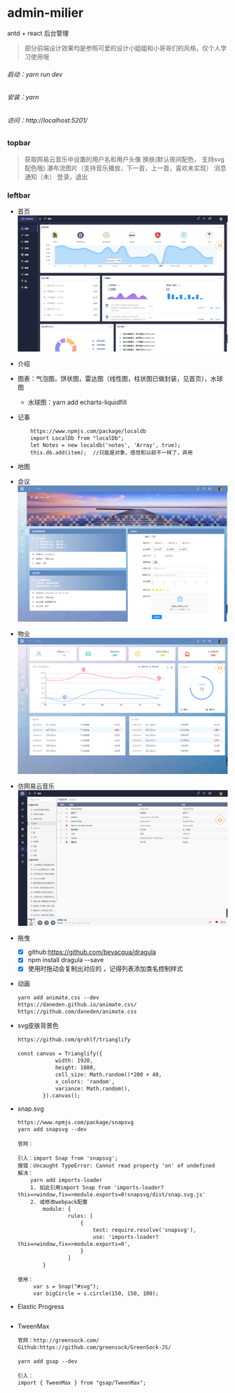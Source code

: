 # admin-milier
antd + react 后台管理

> 部分前端设计效果均是参照可爱的设计小姐姐和小哥哥们的风格，仅个人学习使用哦

###### 启动：yarn run dev
###### 安装：yarn
###### 访问：http://localhost:5201/

### topbar
> 获取网易云音乐中设置的用户名和用户头像
> 换肤(默认夜间配色， 支持svg配色哦)
> 瀑布流图片（支持音乐播放，下一首，上一首，喜欢未实现）
> 消息通知（未）
> 登录，退出

### leftbar
- 首页
![image](https://github.com/huiBuiling/admin-milier/blob/master/result_img/1.png)
- 介绍
- 图表：气泡图，饼状图，雷达图（线性图，柱状图已做封装，见首页），水球图
    - 水球图：yarn add echarts-liquidfill
    
- 记事

    ```
        https://www.npmjs.com/package/localdb
        import LocalDb from "localDb";
        let Notes = new localdb('notes', 'Array', true);
        this.db.add(item);  //只能是对象，感觉和以前不一样了，弃用
    ```

- 地图

- 会议
![image](https://github.com/huiBuiling/admin-milier/blob/master/result_img/2.png)

- 物业
![image](https://github.com/huiBuiling/admin-milier/blob/master/result_img/3.png)

- 仿网易云音乐   
![image](https://github.com/huiBuiling/admin-milier/blob/master/result_img/4.png)

- 拖曳
    - [x] github:https://github.com/bevacqua/dragula
    - [x] npm install dragula --save
    - [x] 使用时拖动会复制出对应的 ，记得列表添加类名控制样式

- 动画
    ```
    yarn add animate.css --dev
    https://daneden.github.io/animate.css/
    https://github.com/daneden/animate.css
    ```

- svg皮肤背景色
    ```
    https://github.com/qrohlf/trianglify
    
    const canvas = Trianglify({
                width: 1920,
                height: 1080,
                cell_size: Math.random()*200 + 40,
                x_colors: 'random',
                variance: Math.random(),
            }).canvas();
    ```

- snap.svg
    ```
    https://www.npmjs.com/package/snapsvg
    yarn add snapsvg --dev
    
    官网：
    
    引入：import Snap from 'snapsvg';
    报错：Uncaught TypeError: Cannot read property 'on' of undefined
    解决：
        yarn add imports-loader
        1. 如此引用import Snap from 'imports-loader?this=>window,fix=>module.exports=0!snapsvg/dist/snap.svg.js'
        2. 或修改webpack配置
            module: {
                    rules: [
                        {
                            test: require.resolve('snapsvg'),
                            use: 'imports-loader?this=>window,fix=>module.exports=0',
                        }
                    ]
            }
    
    使用：
         var s = Snap("#svg");
         var bigCircle = s.circle(150, 150, 100);
    ```

- Elastic Progress
    ```
    
    ```

- TweenMax
    ```
    官网：http://greensock.com/
    Github:https://github.com/greensock/GreenSock-JS/
    
    yarn add gsap --dev
    
    引入：
    import { TweenMax } from "gsap/TweenMax";
    ```

